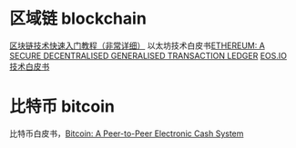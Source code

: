 # 区域链 blockchain
[区块链技术快速入门教程（非常详细）](http://c.biancheng.net/blockchain/)
以太坊技术白皮书[ETHEREUM: A SECURE DECENTRALISED GENERALISED TRANSACTION LEDGER](https://ethereum.github.io/yellowpaper/paper.pdf)
[EOS.IO 技术白皮书](https://github.com/EOSIO/Documentation/blob/master/zh-CN/TechnicalWhitePaper.md)

# 比特币 bitcoin
比特币白皮书，[Bitcoin: A Peer-to-Peer Electronic Cash System](https://bitcoin.org/bitcoin.pdf)
